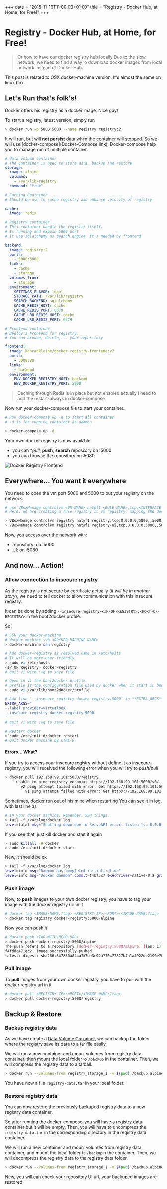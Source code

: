 +++
date = "2015-11-10T11:00:00+01:00"
title = "Registry - Docker Hub, at Home, for Free!"
+++

# Registry - Docker Hub, at Home, for Free!
> Or how to have our docker registry hub locally
Due to the slow network, we need to find a way to download docker images from local network instead of Docker Hub.

This post is related to OSX docker-machine version. It's almost the same on linux box.

## Let's Run that's folk's!
Docker offers his registry as a docker image. Nice guy!

To start a registry, latest version, simply run

```bash
> docker run -p 5000:5000 --name registry registry:2
```

It will run, but will **not persist** data when the container will stopped.
So we will use [docker-compose](Docker-Compose link), Docker-compose help you to manage run of multiple container.

```yaml
# data volume container
# The container is used to store data, backup and restore
storage:
  image: alpine
  volumes:
    - /var/lib/registry
  command: "true"

# Caching Container
# Should be use to cache registry and enhance velocity of registry

cache:
  image: redis

# Registry container
# This container handle the registry itself.
# Is running and expose 5000 port
# It use sqlalchemy as search engine. It's needed by frontend

backend:
  image: registry:2
  ports:
    - 5000:5000
  links:
    - cache
    - storage
  volumes_from:
    - storage
  environment:
    SETTINGS_FLAVOR: local
    STORAGE_PATH: /var/lib/registry
    SEARCH_BACKEND: sqlalchemy
    CACHE_REDIS_HOST: cache
    CACHE_REDIS_PORT: 6379
    CACHE_LRU_REDIS_HOST: cache
    CACHE_LRU_REDIS_PORT: 6379

# Frontend container
# Deploy a Frontend for registry.
# You can browse, delete,... your repository

frontend:
  image: konradkleine/docker-registry-frontend:v2
  ports:
    - 5080:80
  links:
    - backend
  environment:
    ENV_DOCKER_REGISTRY_HOST: backend
    ENV_DOCKER_REGISTRY_PORT: 5000

```

> Caching through Redis is in place but not enabled actually
> I need to add the restart-always in docker-compose

Now run your docker-compose file to start your container.

```bash
# Run docker-compose up -d to start all container
# -d is for running container as daemon

> docker-compose up -d
```

Your own docker registry is now available:
- you can **pull*, **push**, **search** repository on <IP-OF-DOCKER>:5000
- you can browse the repository on <IP-OF-DOCKER>:5080

![Docker Registry Frontend](/images/2015/11/docker-registry-frontend.png)

## Everywhere... You want it everywhere

You need to open the vm port 5080 and 5000 to put your registry on the network.

```bash
# use VBoxManage controlvm <VM-NAME> natpf1 <RULE-NAME>,tcp,<INTERFACE IP>,<VM-PORT-TO-OPEN>,,<DOCKER-PORT-TO-MAP>
# Here, we are creating a rule registry in vm registry, mapping the docker port 5000 to the vm port 5000 on every interface

> VBoxManage controlvm registry natpf1 registry,tcp,0.0.0.0,5000,,5000
> VBoxManage controlvm registry natpf1 registry-ui,tcp,0.0.0.0,5080,,5080
```

Now, you access over the network with:
- repository: on <IP-OF-HOST>:5000
- UI: on <IP-OF-HOST>:5080

## And now... Action!

### Allow connection to insecure registry
As the registry is not secure by certificate actually (*it will be in another story*),
we need to tell docker to allow communication with this insecure registry.

It can be done by adding `--insecure-registry=<IP-OF-REGISTRY>:<PORT-OF-REGISTRY>` in the boot2docker profile.

So,

```bash
# SSH your docker-machine
# docker-machine ssh <DOCKER-MACHINE-NAME>
> docker-machine ssh registry

# Add docker-registry as resolved name in /etc/hosts
# It will be more user-friendly
> sudo vi /etc/hosts
<IP OF Registry> docker-registry
# quit vi with :wq to save file

# Open in vi the boot2docker profile.
# profile is the configuration file used by docker when it start in boot2docker
> sudo vi /var/lib/boot2docker/profile

# Add line '--insecure-registry docker-registry:5000' in **EXTRA_ARGS**
EXTRA_ARGS='
--label provider=virtualbox
--insecure-registry docker-registry:5000
'
# quit vi with :wq to save file

# Restart docker
> sudo /etc/init.d/docker restart
# Quit docker machine by CTRL-D

```

#### Errors... What?
If you try to access your insecure registry without define it as insecure-registry, you will received the following error when you will try to *push/pull*

```bash
> docker pull 192.168.99.101:5000/registry
     unable to ping registry endpoint https://192.168.99.101:5000/v0/
       v2 ping attempt failed with error: Get https://192.168.99.101:5000/v2/: tls: oversized record received with length 20527
         v1 ping attempt failed with error: Get https://192.168.99.101:5000/v1/_ping: tls: oversized record received with length 20527
```

Sometimes, docker run out of his mind when restarting
You can see it in log, with last line as
```bash
# In your docker machine. Remember, SSH things.
> tail -f /var/log/docker.log
level=fatal msg="Shutting down due to ServeAPI error: listen tcp 0.0.0.0:2376: bind: address already in use"
```

If you see that, just kill docker and start it again
```bash
> sudo killall -9 docker
> sudo /etc/init.d/docker start
```

New, it should be ok

```bash
> tail -f /var/log/docker.log
level=info msg="Daemon has completed initialization"
level=info msg="Docker daemon" commit=f4bf5c7 execdriver=native-0.2 graphdriver=aufs version=1.8.3
```

### Push image

Now, to **push** images to your own docker registry, you have to tag your image with the docker registry url in it

```bash
# docker tag <IMAGE-NAME:?tag> <REGISTRY-IP>:<PORT>/<IMAGE-NAME:?tag>
> docker tag registry docker-registry:5000/alpine

```

Now you can push it

```bash
# docker push <TAG-WITH-REPO-URL>
> docker push docker-registry:5000/alpine
The push refers to a repository [docker-registry:5000/alpine] (len: 1)
f4fddc471ec2: Image successfully pushed
latest: digest: sha256:347850a844a7b7be3c92a770477827b4a1af922de2190e70b3a8e994051f244a size: 1369
```

### Pull image
To **pull** images from your own docker registry, you have to pull with the docker registry url in it

```bash
# docker pull <REGISTRY-IP>:<PORT>/<IMAGE-NAME:?tag>
> docker pull docker-registry:5000/registry
```

## Backup & Restore

### Backup registry data

As we have create a [Data Volume Container](http://docs.docker.com/engine/userguide/dockervolumes/), we can backup the folder where the registry save its data to a tar file easily.

We will run a new container and mount volumes from registry data container, then mount the local folder to `/backup` in the container. Then, we will compress the registry data to a tarball.

```bash
> docker run --volumes-from registry_storage_1 -v $(pwd):/backup alpine sh -c "cd /var/lib/registry && tar cvf /backup/registry-data.tar ."
```

You have now a file `registry-data.tar` in your local folder.

### Restore registry data

You can now restore the previously backuped registry data to a new registry data container.

So after running the docker-compose, you will have a registry data container but it will be empty. Then, you will have to uncompress the `registry-data.tar` in the corresponding directory in the registry data container.

We will run a new container and mount volumes from registry data container, and mount the local folder to `/backup`in the container. Then, we will decompress the registry data to the registry data folder.

```bash
> docker run --volumes-from registry_storage_1 -v $(pwd):/backup alpine sh -c "cd /var/lib/registry && tar xvf /backup/registry-data.tar"
```

New, you will can check your repository UI url, your backuped images are restored.
